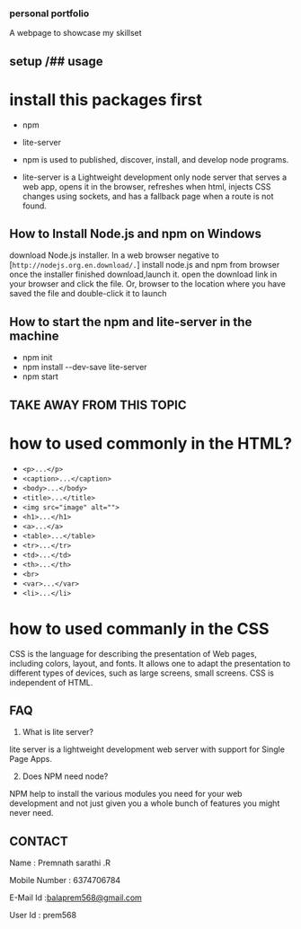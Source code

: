 ### personal portfolio
 A webpage to showcase my skillset

## setup /## usage

# install this packages first

  * npm
  * lite-server

* npm is used to published, discover, install, and develop node programs.

* lite-server is a Lightweight development only node server that serves a web app, opens it in the browser, refreshes when html, injects CSS changes using sockets, and has a fallback page when a route is not found.

## How to Install Node.js and npm on Windows

  download Node.js installer. In a web browser negative to
  [`http://nodejs.org.en.download/.`]
  install node.js and npm from browser once the installer finished download,launch it. open the download link in your browser and click the file. Or, browser to the location where you have saved the file and double-click it to launch


## How to start the npm and lite-server in the machine

* npm init
* npm install --dev-save lite-server
* npm start

## TAKE AWAY FROM THIS TOPIC

# how to used commonly in the HTML?

* ` <p>...</p> ` 
* `<caption>...</caption>`
* `<body>...</body>`
* `<title>...</title>`
* `<img src="image" alt="">`
* `<h1>...</h1>`
* `<a>...</a>`
* `<table>...</table>`
* `<tr>...</tr>`
* `<td>...</td>`
* `<th>...</th>`
* `<br>`
* `<var>...</var>`
* `<li>...</li>`

# how to used commanly in the CSS

CSS is the language for describing the presentation of Web pages, including colors, layout, and fonts. It allows one to adapt the presentation to different types of devices, such as large screens, small screens. CSS is independent of HTML.


## FAQ
1. What is lite server?

lite server is a lightweight development web server with support for Single Page Apps.

2. Does NPM need node?

 NPM help to install the various modules you need for your web development and not just given you a whole bunch of features you might never need.

## CONTACT

Name : Premnath sarathi .R

Mobile Number : 6374706784

E-Mail Id :balaprem568@gmail.com

User Id : prem568
